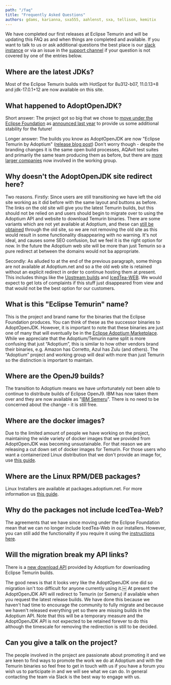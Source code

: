 ```yaml
---
path: "/faq"
title: "Frequently Asked Questions"
authors: gdams, karianna, sxa555, aahlenst, sxa, tellison, kemitix
---
```


We have completed our first releases at Eclipse Temurin and will be updating this FAQ as and when things are completed and available. If you want to talk to us or ask additional questions the best place is our [slack instance](https://adoptium.net/slack.html) or via an issue in the [support channel](https://github.com/adoptium/adoptium-support) if your question is not covered by one of the entries below.

## Where are the latest JDKs?

Most of the Eclipse Temurin builds with HotSpot for 8u312-b07, 11.0.13+8 and jdk-17.0.1+12 are now available on this site.

## What happened to AdoptOpenJDK?

Short answer: The project got so big that we chose to [move under the Eclipse Foundation](https://projects.eclipse.org/projects/adoptium) as [announced last year](https://blog.adoptopenjdk.net/2020/06/adoptopenjdk-to-join-the-eclipse-foundation/) to provide us some additional stability for the future!

Longer answer: The builds you know as AdoptOpenJDK are now "Eclipse Temurin by Adoptium" ([release blog post](https://blog.adoptium.net/2021/08/adoptium-celebrates-first-release/)) Don't worry though - despite the branding changes it is the same open build processes, AQAvit test suites and primarily the same team producing them as before, but there are [more larger companies](./members) now involved in the working group.

## Why doesn't the AdoptOpenJDK site redirect here?

Two reasons. Firstly: Since users are still transitioning we have left the old site working as it did before with the same layout and buttons as before. The links on the old site will give you the latest Temurin builds, but this should not be relied on and users should begin to migrate over to using the Adoptium API and website to download Temurin binaries. There are some variants which are not yet available at Adoptium, and these can [still be obtained](#will-the-migration-break-my-api-links) through the old site, so we are not removing the old site as this would result in some functionality disappearing with no warning. It's not ideal, and causes some SEO confusion, but we feel it is the right option for now. In the future the Adoptium web site will be more than just Temurin so a pure redirect at between the domains would not ba appropriate.

Secondly: As alluded to at the end of the previous paragraph, some things are not available at Adoptium.net and so a the old web site is retained without an explicit redirect in order to continue hosting them at present. This includes things like the [Upstream builds](https://adoptopenjdk.net/upstream.html) and [IcedTea-WEB](https://adoptopenjdk.net/icedtea-web.html). We would expect to get lots of complaints if this stuff just disappeared from view and that would not be the best option for our customers.

## What is this "Eclipse Temurin" name?

This is the project and brand name for the binaries that the Eclipse Foundation produces. You can think of these as the successor binaries to AdoptOpenJDK. However, it is important to note that these binaries are just one of many that will eventually be in the [Eclipse Adoptium Marketplace](https://github.com/adoptium/adoptium/issues/7). While we appreciate that the Adoptium/Temurin name split is more confusing that just “Adoptium”, this is similar to how other vendors brand their binaries, e.g. Amazon has Corretto, Azul has Zulu (and others). The “Adoptium” project and working group will deal with more than just Temurin so the distinction is important to maintain.

## Where are the OpenJ9 builds?

The transition to Adoptium means we have unfortunately not been able to continue to distribute builds of Eclipse OpenJ9. IBM has now taken them over and they are now available as "[IBM Semeru](https://developer.ibm.com/languages/java/semeru-runtimes/)". There is no need to be concerned about the change - it is still free.

## Where are the docker images?

Due to the limited amount of people we have working on the project, maintaining the wide variety of docker images that we provided from AdoptOpenJDK was becoming unsustainable. For that reason we are releasing a cut down set of docker images for Temurin. For those users who want a containerized Linux distribution that we don't provide an image for, use [this guide](https://blog.adoptium.net/2021/08/using-jlink-in-dockerfiles/).

## Where are the Linux RPM/DEB packages?

Linux Installers are available at packages.adoptium.net. For more information us [this guide](/installation/linux).

## Why do the packages not include IcedTea-Web?

The agreements that we have since moving under the Eclipse Foundation mean that we can no longer include IcedTea-Web in our installers. However, you can still add the functionality if you require it using the [instructions here](https://blog.adoptopenjdk.net/2018/10/using-icedtea-web-browser-plug-in-with-adoptopenjdk/).

## Will the migration break my API links?

There is a [new download API](https://api.adoptium.net/q/swagger-ui/) provided by Adoptium for downloading Eclipse Temurin builds.

The good news is that it looks very like the AdoptOpenJDK one did so migration isn't too difficult for anyone currently using it.￼ At present the AdoptOpenJDK API will redirect to Temurin (or Semeru) if available when you request the latest release builds. We have done this because we haven't had time to encourage the community to fully migrate and because we haven't released everything yet so there are missing builds in the Adoptium API. Note that this will be a temporary measure and the AdoptOpenJDK API is not expected to be retained forever to do this although the timescale for removing the redirection is still to be decided.

## Can you give a talk on the project?

The people involved in the project are passionate about promoting it and we are keen to find ways to promote the work we do at Adoptium and with the Temurin binaries so feel free to get in touch with us if you have a forum you wish us to participate in and we will see what we can do. In general contacting the team via Slack is the best way to engage with us.
